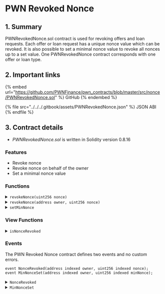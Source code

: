 # PWN Revoked Nonce

## 1. Summary

PWNRevokedNonce.sol contract is used for revoking offers and loan requests. Each offer or loan request has a unique nonce value which can be revoked. It is also possible to set a minimal nonce value to revoke all nonces up to a set value. One PWNRevokedNonce contract corresponds with one offer or loan type.

## 2. Important links

{% embed url="https://github.com/PWNFinance/pwn_contracts/blob/master/src/nonce/PWNRevokedNonce.sol" %}
GitHub
{% endembed %}

{% file src="../../../.gitbook/assets/PWNRevokedNonce.json" %}
JSON ABI
{% endfile %}



## 3. Contract details

* _PWNRevokedNonce.sol_ is written in Solidity version 0.8.16

### Features

* Revoke nonce
* Revoke nonce on behalf of the owner
* Set a minimal nonce value

### Functions

<details>

<summary><code>revokeNonce(uint256 nonce)</code></summary>

#### Overview

Revokes supplied nonce for `msg.sender`.

This function takes one argument supplied by the caller:

* `uint256`**`nonce`**

#### Implementation

```solidity
function revokeNonce(uint256 nonce) external {
    _revokeNonce(msg.sender, nonce);
}
```

</details>

<details>

<summary><code>revokeNonce(address owner, uint256 nonce)</code></summary>

#### Overview

Revokes supplied nonce on behalf of the owner. This function can be called only by addresses with the `accessTag` set in the [PWN Hub](pwn-hub/).

This function takes two arguments supplied by the caller:

* `address`**`owner`**
* `uint256`**`nonce`**

#### Implementation

```solidity
function revokeNonce(address owner, uint256 nonce) external onlyWithTag(accessTag) {
    _revokeNonce(owner, nonce);
}
```

</details>

<details>

<summary><code>setMinNonce</code></summary>

#### Overview

Sets a minimal nonce for `msg.sender`, thus revoking all nonces with a smaller nonce.

This function takes one argument supplied by the caller:

* `uint256`**`minNonce`**

#### Implementation

```solidity
function setMinNonce(uint256 minNonce) external {
    // Check that nonce is greater than current min nonce
    uint256 currentMinNonce = minNonces[msg.sender];
    if (currentMinNonce >= minNonce)
        revert InvalidMinNonce();

    // Set new min nonce value
    minNonces[msg.sender] = minNonce;

    // Emit event
    emit MinNonceSet(msg.sender, minNonce);
}
```

</details>

### View Functions

<details>

<summary><code>isNonceRevoked</code></summary>

#### Overview

This function returns a boolean determining if the supplied nonce is valid for a given address.

This function takes two arguments supplied by the caller:

* `address`**`owner`** - The address to check
* `uint256`**`nonce`** - The nonce to check

#### Implementation

```solidity
function isNonceRevoked(address owner, uint256 nonce) external view returns (bool) {
    if (nonce < minNonces[owner])
        return true;

    return revokedNonces[owner][nonce];
}
```

</details>

### Events

The PWN Revoked Nonce contract defines two events and no custom errors.

```solidity
event NonceRevoked(address indexed owner, uint256 indexed nonce);
event MinNonceSet(address indexed owner, uint256 indexed minNonce);
```

<details>

<summary><code>NonceRevoked</code></summary>

A NonceRevoked event is emitted when a nonce is revoked.&#x20;

This event has two parameters:

* `address indexed`**`owner`**
* `uint256 indexed`**`nonce`**

</details>

<details>

<summary><code>MinNonceSet</code></summary>

A MinNonceSet event is emitted when a minimal nonce value is set.&#x20;

This event has two parameters:

* `address indexed`**`owner`**
* `uint256 indexed`**`minNonce`**

</details>
